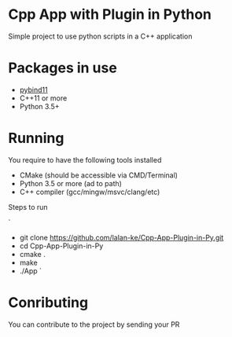 # Cpp App with Plugin in Python
Simple project to use python scripts in a C++ application

# Packages in use
- [pybind11](https://github.com/pybind/pybind11)
- C++11 or more
- Python 3.5+

# Running
You require to have the following tools installed
- CMake (should be accessible via CMD/Terminal)
- Python 3.5 or more (ad to path)
- C++ compiler (gcc/mingw/msvc/clang/etc)

Steps to run

`
- git clone https://github.com/lalan-ke/Cpp-App-Plugin-in-Py.git
- cd Cpp-App-Plugin-in-Py
- cmake .
- make
- ./App
`

# Conributing
You can contribute to the project by sending your PR
